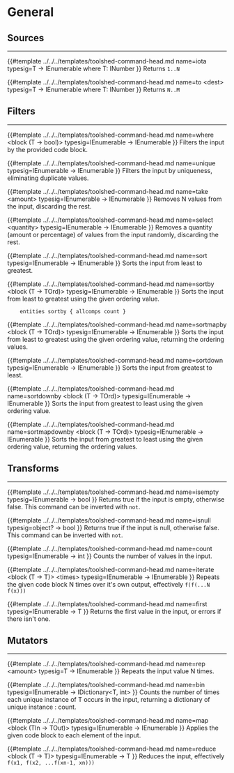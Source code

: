 # General

## Sources
---
{{#template 
    ../../../templates/toolshed-command-head.md
    name=iota
    typesig=T -> IEnumerable<T> where T: INumber<T>
}}
Returns <code>1..N</code>

{{#template 
    ../../../templates/toolshed-command-head.md
    name=to &lt;dest&gt;
    typesig=T -> IEnumerable<T> where T: INumber<T>
}}
Returns <code>N..M</code>

## Filters
---
{{#template 
    ../../../templates/toolshed-command-head.md
    name=where &lt;block (T -> bool)&gt;
    typesig=IEnumerable<T> -> IEnumerable<T>
}}
Filters the input by the provided code block.

{{#template 
    ../../../templates/toolshed-command-head.md
    name=unique
    typesig=IEnumerable<T> -> IEnumerable<T>
}}
Filters the input by uniqueness, eliminating duplicate values.

{{#template 
    ../../../templates/toolshed-command-head.md
    name=take &lt;amount&gt;
    typesig=IEnumerable<T> -> IEnumerable<T>
}}
Removes N values from the input, discarding the rest.

{{#template 
    ../../../templates/toolshed-command-head.md
    name=select &lt;quantity&gt;
    typesig=IEnumerable<T> -> IEnumerable<T>
}}
Removes a quantity (amount or percentage) of values from the input randomly, discarding the rest.

{{#template 
    ../../../templates/toolshed-command-head.md
    name=sort
    typesig=IEnumerable<T> -> IEnumerable<T>
}}
Sorts the input from least to greatest.

{{#template 
    ../../../templates/toolshed-command-head.md
    name=sortby &lt;block (T -> TOrd)&gt;
    typesig=IEnumerable<T> -> IEnumerable<T>
}}
Sorts the input from least to greatest using the given ordering value.

```
    entities sortby { allcomps count }
```

{{#template 
    ../../../templates/toolshed-command-head.md
    name=sortmapby &lt;block (T -> TOrd)&gt;
    typesig=IEnumerable<T> -> IEnumerable<T>
}}
Sorts the input from least to greatest using the given ordering value, returning the ordering values.

{{#template 
    ../../../templates/toolshed-command-head.md
    name=sortdown
    typesig=IEnumerable<T> -> IEnumerable<T>
}}
Sorts the input from greatest to least.

{{#template 
    ../../../templates/toolshed-command-head.md
    name=sortdownby &lt;block (T -> TOrd)&gt;
    typesig=IEnumerable<T> -> IEnumerable<T>
}}
Sorts the input from greatest to least using the given ordering value.

{{#template 
    ../../../templates/toolshed-command-head.md
    name=sortmapdownby &lt;block (T -> TOrd)&gt;
    typesig=IEnumerable<T> -> IEnumerable<T>
}}
Sorts the input from greatest to least using the given ordering value, returning the ordering values.

## Transforms
---
{{#template 
    ../../../templates/toolshed-command-head.md
    name=isempty
    typesig=IEnumerable<T> -> bool
}}
Returns true if the input is empty, otherwise false.
This command can be inverted with `not`.

{{#template 
    ../../../templates/toolshed-command-head.md
    name=isnull
    typesig=object? -> bool
}}
Returns true if the input is null, otherwise false.
This command can be inverted with `not`.

{{#template 
    ../../../templates/toolshed-command-head.md
    name=count
    typesig=IEnumerable<T> -> int
}}
Counts the number of values in the input.

{{#template 
    ../../../templates/toolshed-command-head.md
    name=iterate &lt;block (T -> T)&gt; &lt;times&gt;
    typesig=IEnumerable<T> -> IEnumerable<T>
}}
Repeats the given code block N times over it's own output, effectively `f(f(...N f(x)))`

{{#template 
    ../../../templates/toolshed-command-head.md
    name=first
    typesig=IEnumerable<T> -> T
}}
Returns the first value in the input, or errors if there isn't one.


## Mutators
---

{{#template 
    ../../../templates/toolshed-command-head.md
    name=rep &lt;amount&gt;
    typesig=T -> IEnumerable<T>
}}
Repeats the input value N times.

{{#template 
    ../../../templates/toolshed-command-head.md
    name=bin
    typesig=IEnumerable<T> -> IDictionary<T, int>
}}
Counts the number of times each unique instance of T occurs in the input, returning a dictionary of unique instance : count.

{{#template 
    ../../../templates/toolshed-command-head.md
    name=map &lt;block (TIn -> TOut)&gt;
    typesig=IEnumerable<TIn> -> IEnumerable<TOut>
}}
Applies the given code block to each element of the input.

{{#template 
    ../../../templates/toolshed-command-head.md
    name=reduce &lt;block (T -> T)&gt;
    typesig=IEnumerable<TIn> -> T
}}
Reduces the input, effectively `f(x1, f(x2, ...f(xn-1, xn)))`